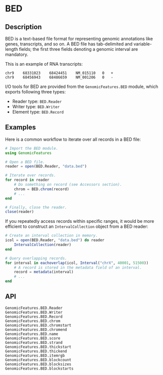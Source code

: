# BED

## Description

BED is a text-based file format for representing genomic annotations like genes, transcripts, and so on.
A BED file has tab-delimited and variable-length fields; the first three fields denoting a genomic interval are mandatory.

This is an example of RNA transcripts:
```
chr9	68331023	68424451	NM_015110	0	+
chr9	68456943	68486659	NM_001206	0	-
```

I/O tools for BED are provided from the `GenomicFeatures.BED` module,
which exports following three types:
* Reader type: `BED.Reader`
* Writer type: `BED.Writer`
* Element type: `BED.Record`


## Examples

Here is a common workflow to iterate over all records in a BED file:
```julia
# Import the BED module.
using GenomicFeatures

# Open a BED file.
reader = open(BED.Reader, "data.bed")

# Iterate over records.
for record in reader
    # Do something on record (see Accessors section).
    chrom = BED.chrom(record)
    # ...
end

# Finally, close the reader.
close(reader)
```

If you repeatedly access records within specific ranges, it would be more efficient to construct an `IntervalCollection` object from a BED reader:
```julia
# Create an interval collection in memory.
icol = open(BED.Reader, "data.bed") do reader
    IntervalCollection(reader)
end

# Query overlapping records.
for interval in eachoverlap(icol, Interval("chrX", 40001, 51500))
    # A record is stored in the metadata field of an interval.
    record = metadata(interval)
    # ...
end
```


## API

```@docs
GenomicFeatures.BED.Reader
GenomicFeatures.BED.Writer
GenomicFeatures.BED.Record
GenomicFeatures.BED.chrom
GenomicFeatures.BED.chromstart
GenomicFeatures.BED.chromend
GenomicFeatures.BED.name
GenomicFeatures.BED.score
GenomicFeatures.BED.strand
GenomicFeatures.BED.thickstart
GenomicFeatures.BED.thickend
GenomicFeatures.BED.itemrgb
GenomicFeatures.BED.blockcount
GenomicFeatures.BED.blocksizes
GenomicFeatures.BED.blockstarts
```
